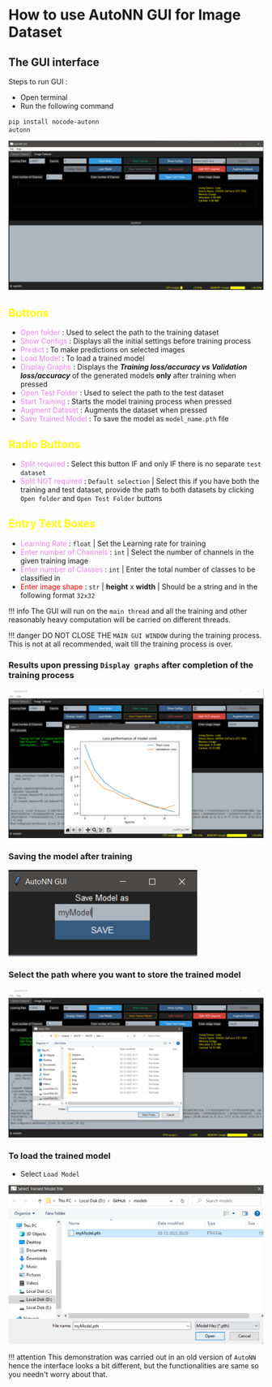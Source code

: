 # How to use AutoNN GUI for Image Dataset


## The GUI interface

Steps to run GUI :

- Open terminal
- Run the following command 
```
pip install nocode-autonn 
autonn
```

![The GUI interface](./screenshots/1.png)

## <span style="color :yellow">Buttons</span> 
 

-  <span style="color :violet">Open folder</span> : Used to select the path to the training dataset
-  <span style="color :violet">Show Configs</span> : Displays all the initial settings before training process
-  <span style="color :violet">Predict</span> : To make predictions on selected images
-  <span style="color :violet">Load Model</span> : To load a trained model 
-  <span style="color :violet">Display Graphs</span> : Displays the **_Training loss/accuracy vs Validation loss/accuracy_** of the generated models **only** after training when pressed
-  <span style="color :violet">Open Test Folder</span> : Used to select the path to the test dataset
-  <span style="color :violet">Start Training</span> : Starts the model training process when pressed
-  <span style="color :violet">Augment Dataset</span> : Augments the dataset when pressed
-  <span style="color :violet">Save Trained Model</span> : To save the model as `model_name.pth` file


## <span style="color :yellow">Radio Buttons</span> 
-  <span style="color :violet">Split required</span> : Select this button IF and only IF there is no separate `test dataset`
-  <span style="color :violet">Split NOT required</span> : `Default selection` | Select this if you have both the training and test dataset, provide the path to both datasets by clicking `Open folder` and `Open Test Folder` buttons

## <span style="color :yellow">Entry Text Boxes</span>

-  <span style="color :violet">Learning Rate</span> : `float` | Set the Learning rate for training
-  <span style="color :violet">Enter number of Channels</span> : `int` | Select the number of channels in the given training image 
-  <span style="color :violet">Enter number of Classes</span> : `int` | Enter the total number of classes to be classified in 
-  <span style="color :red">Enter image shape</span> : `str` | **height** x **width** | Should be a string and in the following format `32x32`

!!! info
    The GUI will run on the `main thread` and all the training and other reasonably heavy computation will be carried on different threads.


!!! danger 
    DO NOT CLOSE THE `MAIN GUI WINDOW` during the training process. This is not at all recommended, wait till the training process is over.   


### Results upon pressing `Display graphs` after completion of the training process
![Alt text](./screenshots/2.png)

### Saving the model after training
![Alt text](./screenshots/3.png)

### Select the path where you want to store the trained model
![Alt text](./screenshots/4.png)

### To load the trained model 

- Select `Load Model`

![Alt text](./screenshots/5.png)

!!! attention
    This demonstration was carried out in an old version of `AutoNN` hence the interface looks a bit different, but the functionalities are same so you needn't worry about that. 